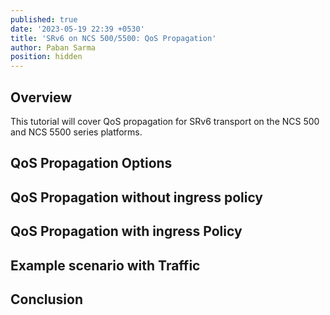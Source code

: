 ```yaml
---
published: true
date: '2023-05-19 22:39 +0530'
title: 'SRv6 on NCS 500/5500: QoS Propagation'
author: Paban Sarma
position: hidden
---
```

## Overview
This tutorial will cover QoS propagation for SRv6 transport on the NCS 500 and NCS 5500 series platforms. 

## QoS Propagation Options

## QoS Propagation without ingress policy

## QoS Propagation with ingress Policy

## Example scenario with Traffic


## Conclusion
